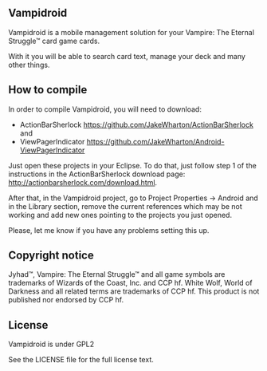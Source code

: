 ## Vampidroid

Vampidroid is a mobile management solution for your Vampire: The Eternal Struggle™ card game cards.

With it you will be able to search card text, manage your deck and many other things.


## How to compile

In order to compile Vampidroid, you will need to download: 

* ActionBarSherlock https://github.com/JakeWharton/ActionBarSherlock 
and 
* ViewPagerIndicator https://github.com/JakeWharton/Android-ViewPagerIndicator


Just open these projects in your Eclipse. To do that, just follow step 1 of the instructions in the 
ActionBarSherlock download page: http://actionbarsherlock.com/download.html.

After that, in the Vampidroid project, go to Project Properties -> Android and in the Library section, 
remove the current references which may be not working and add new ones pointing to the projects you just opened.

Please, let me know if you have any problems setting this up.


## Copyright notice


Jyhad™, Vampire: The Eternal Struggle™ and all game symbols are trademarks of Wizards of the Coast, Inc. and CCP hf. White Wolf, 
World of Darkness and all related terms are trademarks of CCP hf. This product is not published nor endorsed by CCP hf.

## License

Vampidroid is under GPL2 

See the LICENSE file for the full license text.

